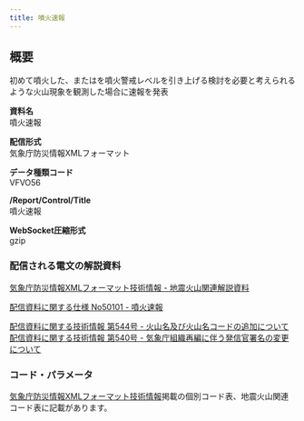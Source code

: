 ```yaml
---
title: 噴火速報
---
```


## 概要
初めて噴火した、またはを噴火警戒レベルを引き上げる検討を必要と考えられるような火山現象を観測した場合に速報を発表

**資料名** <br/>
 噴火速報
 
**配信形式** <br/>
 気象庁防災情報XMLフォーマット

**データ種類コード** <br/>
 VFVO56
 
**/Report/Control/Title** <br/>
 噴火速報

**WebSocket圧縮形式** <br/>
 gzip

### 配信される電文の解説資料
 [気象庁防災情報XMLフォーマット技術情報 - 地震火山関連解説資料](https://dmdata.jp/doc/jma/manual/0101-0183.pdf#page=166)
 
 
 [配信資料に関する仕様 No50101 - 噴火速報](https://www.data.jma.go.jp/suishin/shiyou/pdf/no50101)


 [配信資料に関する技術情報 第544号 - 火山名及び火山名コードの追加について](https://dmdata.jp/doc/jma/technical/544.pdf) <br/>
 [配信資料に関する技術情報 第540号 - 気象庁組織再編に伴う発信官署名の変更について](https://dmdata.jp/doc/jma/technical/540.pdf) 
 
### コード・パラメータ
 [気象庁防災情報XMLフォーマット技術情報](http://xml.kishou.go.jp/tec_material.html)掲載の個別コード表、地震火山関連コード表に記載があります。
